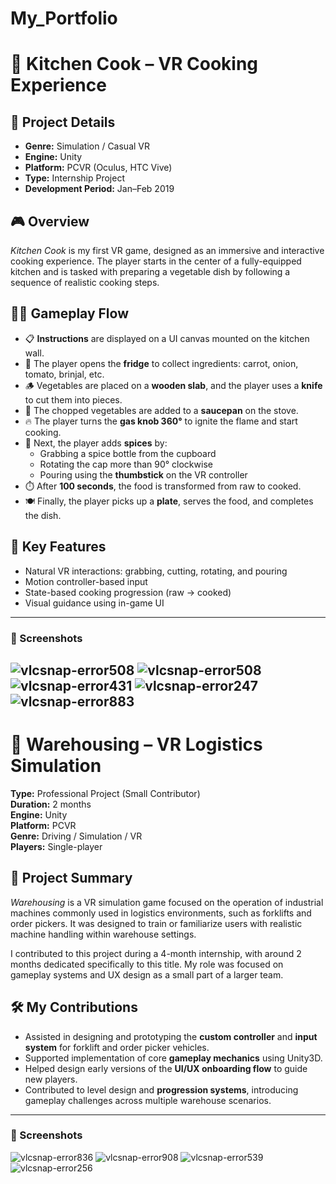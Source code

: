 # My_Portfolio

# 🍳 Kitchen Cook – VR Cooking Experience  

## 🧾 Project Details
- **Genre:** Simulation / Casual VR
- **Engine:** Unity
- **Platform:** PCVR (Oculus, HTC Vive)
- **Type:** Internship Project
- **Development Period:** Jan–Feb 2019

## 🎮 Overview  
*Kitchen Cook* is my first VR game, designed as an immersive and interactive cooking experience. The player starts in the center of a fully-equipped kitchen and is tasked with preparing a vegetable dish by following a sequence of realistic cooking steps.

## 🧑‍🍳 Gameplay Flow  
- 📋 **Instructions** are displayed on a UI canvas mounted on the kitchen wall.  
- 🧊 The player opens the **fridge** to collect ingredients: carrot, onion, tomato, brinjal, etc.  
- 🪵 Vegetables are placed on a **wooden slab**, and the player uses a **knife** to cut them into pieces.  
- 🥘 The chopped vegetables are added to a **saucepan** on the stove.  
- 🔥 The player turns the **gas knob 360°** to ignite the flame and start cooking.  
- 🧂 Next, the player adds **spices** by:
  - Grabbing a spice bottle from the cupboard
  - Rotating the cap more than 90° clockwise
  - Pouring using the **thumbstick** on the VR controller  
- ⏱️ After **100 seconds**, the food is transformed from raw to cooked.  
- 🍽️ Finally, the player picks up a **plate**, serves the food, and completes the dish.

## 🔧 Key Features  
- Natural VR interactions: grabbing, cutting, rotating, and pouring  
- Motion controller-based input  
- State-based cooking progression (raw → cooked)  
- Visual guidance using in-game UI

---

### 📸 Screenshots  

![vlcsnap-error508](https://github.com/user-attachments/assets/aaecad21-c276-4eef-874f-7af4fff26161)
![vlcsnap-error508](https://github.com/user-attachments/assets/0db1defb-e643-4285-a24a-54c15580371f)
![vlcsnap-error431](https://github.com/user-attachments/assets/1eae5d20-d75d-40d1-bc6c-50099776c261)
![vlcsnap-error247](https://github.com/user-attachments/assets/471f0b2c-6c71-49f7-84a6-4394ae84cefc)
![vlcsnap-error883](https://github.com/user-attachments/assets/1790270d-aa1b-46dc-98c6-bd659337c993)
---



# 🚚 Warehousing – VR Logistics Simulation  
**Type:** Professional Project (Small Contributor)  
**Duration:** 2 months  
**Engine:** Unity  
**Platform:** PCVR  
**Genre:** Driving / Simulation / VR  
**Players:** Single-player  

## 🧾 Project Summary  
*Warehousing* is a VR simulation game focused on the operation of industrial machines commonly used in logistics environments, such as forklifts and order pickers. It was designed to train or familiarize users with realistic machine handling within warehouse settings.

I contributed to this project during a 4-month internship, with around 2 months dedicated specifically to this title. My role was focused on gameplay systems and UX design as a small part of a larger team.

## 🛠️ My Contributions  
- Assisted in designing and prototyping the **custom controller** and **input system** for forklift and order picker vehicles.  
- Supported implementation of core **gameplay mechanics** using Unity3D.  
- Helped design early versions of the **UI/UX onboarding flow** to guide new players.  
- Contributed to level design and **progression systems**, introducing gameplay challenges across multiple warehouse scenarios.

---

### 📸 Screenshots  

![vlcsnap-error836](https://github.com/user-attachments/assets/fd104558-2bf9-4af5-9b2d-2fcdca83fd4e)
![vlcsnap-error908](https://github.com/user-attachments/assets/5cf9f758-41fd-47fe-8dff-c880b358a018)
![vlcsnap-error539](https://github.com/user-attachments/assets/cf5fd1fd-4366-4a2e-afd7-cea453acd2ba)
![vlcsnap-error256](https://github.com/user-attachments/assets/bff275ba-c475-4e6e-98e4-4789b3963a11)


